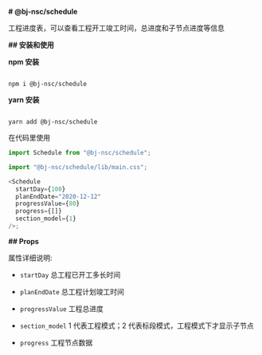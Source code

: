 <!--
 * @Description:
 * @Author: wuhan
 * @Date: 2020-05-11 11:41:13
 -->

**# @bj-nsc/schedule**

工程进度表，可以查看工程开工竣工时间，总进度和子节点进度等信息

**## 安装和使用**

**npm 安装**

```

npm i @bj-nsc/schedule

```

**yarn 安装**

```

yarn add @bj-nsc/schedule

```

在代码里使用

```javascript
import Schedule from "@bj-nsc/schedule";

import "@bj-nsc/schedule/lib/main.css";

<Schedule
  startDay={100}
  planEndDate="2020-12-12"
  progressValue={80}
  progress={[]}
  section_model={1}
/>;
```

**## Props**

属性详细说明:

- `startDay` 总工程已开工多长时间

- `planEndDate` 总工程计划竣工时间

- `progressValue` 工程总进度

- `section_model` 1 代表工程模式；2 代表标段模式，工程模式下才显示子节点

- `progress` 工程节点数据
